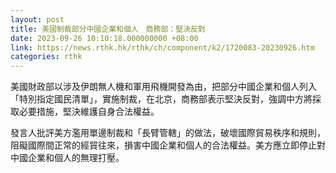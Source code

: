 ```yaml
---
layout: post
title: 美國制裁部分中國企業和個人　商務部：堅決反對
date: 2023-09-26 10:10:18.000000000 +08:00
link: https://news.rthk.hk/rthk/ch/component/k2/1720083-20230926.htm
categories: rthk
---
```


美國財政部以涉及伊朗無人機和軍用飛機開發為由，把部分中國企業和個人列入「特別指定國民清單」，實施制裁，在北京，商務部表示堅決反對，強調中方將採取必要措施，堅決維護自身合法權益。

發言人批評美方濫用單邊制裁和「長臂管轄」的做法，破壞國際貿易秩序和規則，阻礙國際間正常的經貿往來，損害中國企業和個人的合法權益。美方應立即停止對中國企業和個人的無理打壓。

